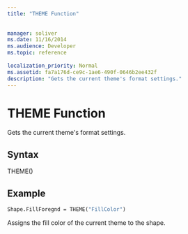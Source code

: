 ```yaml
---
title: "THEME Function"
 
 
manager: soliver
ms.date: 11/16/2014
ms.audience: Developer
ms.topic: reference
 
localization_priority: Normal
ms.assetid: fa7a176d-ce9c-1ae6-490f-0646b2ee432f
description: "Gets the current theme's format settings."
---
```


# THEME Function

Gets the current theme's format settings.
  
## Syntax

THEME()
  
## Example

```vb
Shape.FillForegnd = THEME("FillColor")
```

Assigns the fill color of the current theme to the shape.
  

